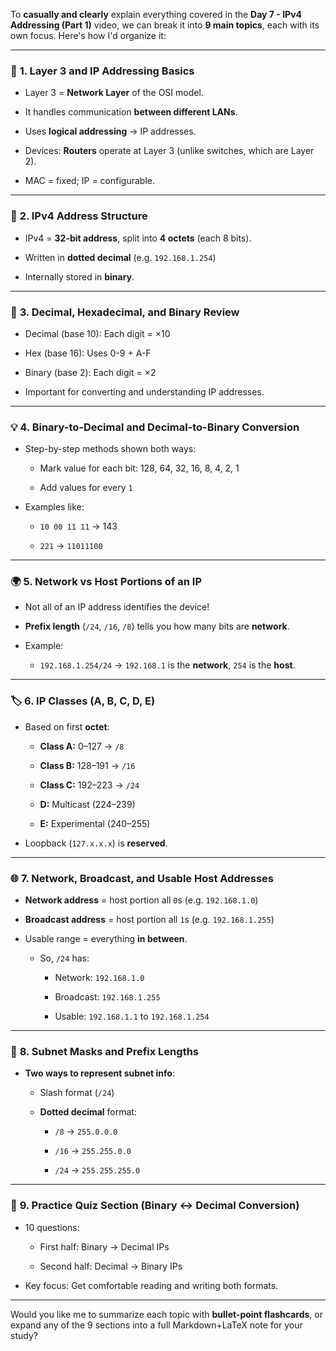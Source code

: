 To **casually and clearly** explain everything covered in the **Day 7 - IPv4 Addressing (Part 1)** video, we can break it into **9 main topics**, each with its own focus. Here's how I'd organize it:

---

### 🧠 **1. Layer 3 and IP Addressing Basics**

- Layer 3 = **Network Layer** of the OSI model.
    
- It handles communication **between different LANs**.
    
- Uses **logical addressing** → IP addresses.
    
- Devices: **Routers** operate at Layer 3 (unlike switches, which are Layer 2).
    
- MAC = fixed; IP = configurable.
    

---

### 🔢 **2. IPv4 Address Structure**

- IPv4 = **32-bit address**, split into **4 octets** (each 8 bits).
    
- Written in **dotted decimal** (e.g. `192.168.1.254`)
    
- Internally stored in **binary**.
    

---

### 🔄 **3. Decimal, Hexadecimal, and Binary Review**

- Decimal (base 10): Each digit = ×10
    
- Hex (base 16): Uses 0-9 + A-F
    
- Binary (base 2): Each digit = ×2
    
- Important for converting and understanding IP addresses.
    

---

### 💡 **4. Binary-to-Decimal and Decimal-to-Binary Conversion**

- Step-by-step methods shown both ways:
    
    - Mark value for each bit: 128, 64, 32, 16, 8, 4, 2, 1
        
    - Add values for every `1`
        
- Examples like:
    
    - `10 00 11 11` → 143
        
    - `221` → `11011100`
        

---

### 🌍 **5. Network vs Host Portions of an IP**

- Not all of an IP address identifies the device!
    
- **Prefix length** (`/24`, `/16`, `/8`) tells you how many bits are **network**.
    
- Example:
    
    - `192.168.1.254/24` → `192.168.1` is the **network**, `254` is the **host**.
        

---

### 🏷 **6. IP Classes (A, B, C, D, E)**

- Based on first **octet**:
    
    - **Class A:** 0–127 → `/8`
        
    - **Class B:** 128–191 → `/16`
        
    - **Class C:** 192–223 → `/24`
        
    - **D:** Multicast (224–239)
        
    - **E:** Experimental (240–255)
        
- Loopback (`127.x.x.x`) is **reserved**.
    

---

### 🌐 **7. Network, Broadcast, and Usable Host Addresses**

- **Network address** = host portion all `0`s (e.g. `192.168.1.0`)
    
- **Broadcast address** = host portion all `1`s (e.g. `192.168.1.255`)
    
- Usable range = everything **in between**.
    
    - So, `/24` has:
        
        - Network: `192.168.1.0`
            
        - Broadcast: `192.168.1.255`
            
        - Usable: `192.168.1.1` to `192.168.1.254`
            

---

### 🧮 **8. Subnet Masks and Prefix Lengths**

- **Two ways to represent subnet info**:
    
    - Slash format (`/24`)
        
    - **Dotted decimal** format:
        
        - `/8` → `255.0.0.0`
            
        - `/16` → `255.255.0.0`
            
        - `/24` → `255.255.255.0`
            

---

### 🧪 **9. Practice Quiz Section (Binary ↔ Decimal Conversion)**

- 10 questions:
    
    - First half: Binary → Decimal IPs
        
    - Second half: Decimal → Binary IPs
        
- Key focus: Get comfortable reading and writing both formats.
    

---

Would you like me to summarize each topic with **bullet-point flashcards**, or expand any of the 9 sections into a full Markdown+LaTeX note for your study?